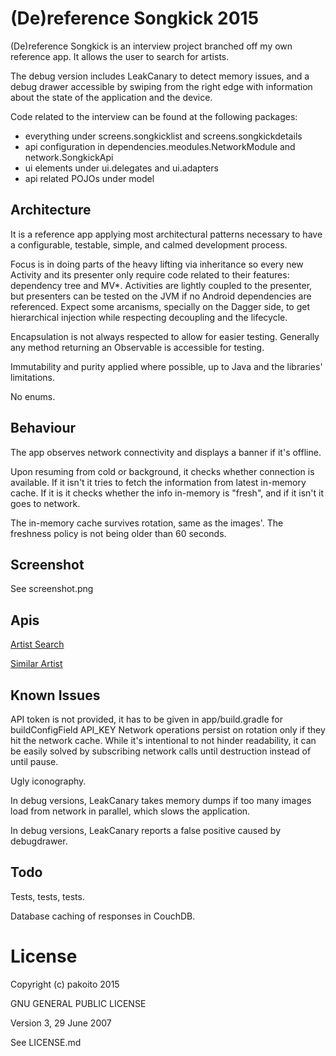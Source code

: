 (De)reference Songkick 2015
==========

(De)reference Songkick is an interview project branched off my own reference app. It allows the user to search for artists.

The debug version includes LeakCanary to detect memory issues, and a debug drawer accessible by swiping from the right edge with information about the state of the application and the device.

Code related to the interview can be found at the following packages:

* everything under screens.songkicklist and screens.songkickdetails
* api configuration in dependencies.meodules.NetworkModule and network.SongkickApi
* ui elements under ui.delegates and ui.adapters
* api related POJOs under model

## Architecture

It is a reference app applying most architectural patterns necessary to have a configurable, testable, simple, and calmed development process.

Focus is in doing parts of the heavy lifting via inheritance so every new Activity and its presenter only require code related to their features: dependency tree and MV*. Activities are lightly coupled to the presenter, but presenters can be tested on the JVM if no Android dependencies are referenced. Expect some arcanisms, specially on the Dagger side, to get hierarchical injection while respecting decoupling and the lifecycle.

Encapsulation is not always respected to allow for easier testing. Generally any method returning an Observable is accessible for testing.

Immutability and purity applied where possible, up to Java and the libraries' limitations.

No enums.

## Behaviour

The app observes network connectivity and displays a banner if it's offline.

Upon resuming from cold or background, it checks whether connection is available. If it isn't it tries to fetch the information from latest in-memory cache. If it is it checks whether the info in-memory is "fresh", and if it isn't it goes to network.

The in-memory cache survives rotation, same as the images'. The freshness policy is not being older than 60 seconds.

## Screenshot

See screenshot.png

## Apis

[Artist Search](https://www.songkick.com/developer/artist-search)

[Similar Artist](https://www.songkick.com/developer/similar-artists)

## Known Issues

API token is not provided, it has to be given in app/build.gradle for buildConfigField API_KEY
Network operations persist on rotation only if they hit the network cache. 
While it's intentional to not hinder readability, it can be easily solved by subscribing network calls until destruction instead of until pause.

Ugly iconography.

In debug versions, LeakCanary takes memory dumps if too many images load from network in parallel, which slows the application.

In debug versions, LeakCanary reports a false positive caused by debugdrawer.

## Todo

Tests, tests, tests.

Database caching of responses in CouchDB.

License
==========

Copyright (c) pakoito 2015

GNU GENERAL PUBLIC LICENSE

Version 3, 29 June 2007

See LICENSE.md
